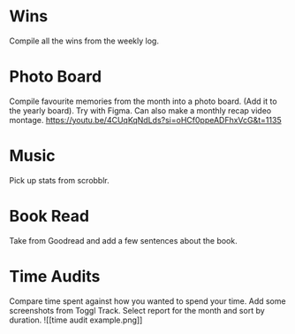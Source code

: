# Wins
Compile all the wins from the weekly log.
# Photo Board
Compile favourite memories from the month into a photo board. (Add it to the yearly board). Try with Figma. Can also make a monthly recap video montage.
<https://youtu.be/4CUqKqNdLds?si=oHCf0ppeADFhxVcG&t=1135>
# Music
Pick up stats from scrobblr.
# Book Read
Take from Goodread and add a few sentences about the book.
# Time Audits
Compare time spent against how you wanted to spend your time. Add some screenshots from Toggl Track. Select report for the month and sort by duration.
![[time audit example.png]]